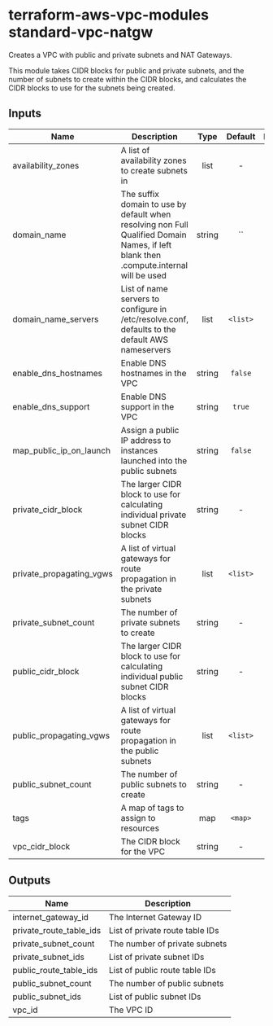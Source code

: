 # terraform-aws-vpc-modules standard-vpc-natgw

Creates a VPC with public and private subnets and NAT Gateways.

This module takes CIDR blocks for public and private subnets, and the number of subnets to create within the CIDR blocks, and calculates the CIDR blocks to use for the subnets being created.

## Inputs

| Name | Description | Type | Default | Required |
|------|-------------|:----:|:-----:|:-----:|
| availability_zones | A list of availability zones to create subnets in | list | - | yes |
| domain_name | The suffix domain to use by default when resolving non Full Qualified Domain Names, if left blank then <region>.compute.internal will be used | string | `` | no |
| domain_name_servers | List of name servers to configure in /etc/resolve.conf, defaults to the default AWS nameservers | list | `<list>` | no |
| enable_dns_hostnames | Enable DNS hostnames in the VPC | string | `false` | no |
| enable_dns_support | Enable DNS support in the VPC | string | `true` | no |
| map_public_ip_on_launch | Assign a public IP address to instances launched into the public subnets | string | `false` | no |
| private_cidr_block | The larger CIDR block to use for calculating individual private subnet CIDR blocks | string | - | yes |
| private_propagating_vgws | A list of virtual gateways for route propagation in the private subnets | list | `<list>` | no |
| private_subnet_count | The number of private subnets to create | string | - | yes |
| public_cidr_block | The larger CIDR block to use for calculating individual public subnet CIDR blocks | string | - | yes |
| public_propagating_vgws | A list of virtual gateways for route propagation in the public subnets | list | `<list>` | no |
| public_subnet_count | The number of public subnets to create | string | - | yes |
| tags | A map of tags to assign to resources | map | `<map>` | no |
| vpc_cidr_block | The CIDR block for the VPC | string | - | yes |

## Outputs

| Name | Description |
|------|-------------|
| internet_gateway_id | The Internet Gateway ID |
| private_route_table_ids | List of private route table IDs |
| private_subnet_count | The number of private subnets |
| private_subnet_ids | List of private subnet IDs |
| public_route_table_ids | List of public route table IDs |
| public_subnet_count | The number of public subnets |
| public_subnet_ids | List of public subnet IDs |
| vpc_id | The VPC ID |
